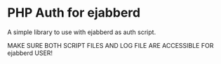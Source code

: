 PHP Auth for ejabberd
=====================

A simple library to use with ejabberd as auth script. 

MAKE SURE BOTH SCRIPT FILES AND LOG FILE ARE ACCESSIBLE FOR ejabberd USER!